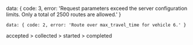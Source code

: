 data: {
code: 3,
error: 'Request parameters exceed the server configuration limits. Only a total of 2500 routes are allowed.'
}

    data: { code: 2, error: 'Route over max_travel_time for vehicle 6.' }

accepted > collected > started > completed
